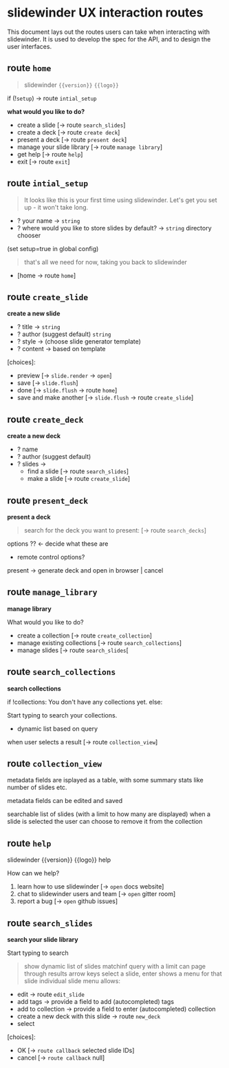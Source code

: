 # slidewinder UX interaction routes

This document lays out the routes users can take when interacting with slidewinder. It is used to develop the spec for the API, and to design the user interfaces.


## route `home`

> slidewinder `{{version}}` `{{logo}}`

if (!`setup`) -> route `intial_setup`

**what would you like to do?**

- create a slide [-> route `search_slides`]
- create a deck [-> route `create deck`]
- present a deck [-> route `present deck`]
- manage your slide library [-> route `manage library`]
- get help [-> route `help`]
- exit [-> route `exit`]

## route `intial_setup`

> It looks like this is your first time using slidewinder.
Let's get you set up - it won't take long.

- ? your name -> `string`
- ? where would you like to store slides by default? ->
    `string` directory chooser

(set setup=true in global config)

> that's all we need for now, taking you back to slidewinder
  - [home -> route `home`]

## route `create_slide`

**create a new slide**

- ? title -> `string`
- ? author (suggest default) `string`
- ? style -> (choose slide generator template)
- ? content -> based on template

[choices]:
- preview [-> `slide.render` -> `open`]
- save [-> `slide.flush`]
- done [-> `slide.flush` -> route `home`]
- save and make another [-> `slide.flush` -> route `create_slide`]

## route `create_deck`

**create a new deck**

- ? name
- ? author (suggest default)
- ? slides ->
  - find a slide [-> route `search_slides`]
  - make a slide [-> route `create_slide`]

## route `present_deck`

**present a deck**

> search for the deck you want to present: [-> route `search_decks`]

options ?? <- decide what these are
- remote control options?

present -> generate deck and open in browser | cancel

## route `manage_library`

**manage library**

What would you like to do?
- create a collection [-> route `create_collection`]
- manage existing collections [-> route `search_collections`]
- manage slides [-> route `search_slides`[

## route `search_collections`

**search collections**

if !collections:
You don't have any collections yet.
else:

Start typing to search your collections.

- dynamic list based on query

when user selects a result [-> route `collection_view`]

## route `collection_view`

metadata fields are isplayed as a table, with some summary stats
like number of slides etc.

metadata fields can be edited and saved

searchable list of slides (with a limit to how many are displayed)
when a slide is selected the user can choose to remove it from the collection

## route `help`

slidewinder {{version}} {{logo}} help

How can we help?

1. learn how to use slidewinder [-> `open` docs website]
2. chat to slidewinder users and team [-> `open` gitter room]
3. report a bug [-> `open` github issues]

## route `search_slides`

**search your slide library**

Start typing to search

> show dynamic list of slides matchinf query with a limit
> can page through results
> arrow keys select a slide, enter shows a menu for that slide
> individual slide menu allows:
- edit -> route `edit_slide`
- add tags -> provide a field to add (autocompleted) tags
- add to collection -> provide a field to enter (autocompleted) collection
- create a new deck with this slide -> route `new_deck`
- select

[choices]:
  - OK [-> `route callback` selected slide IDs]
  - cancel [-> `route callback` null]

